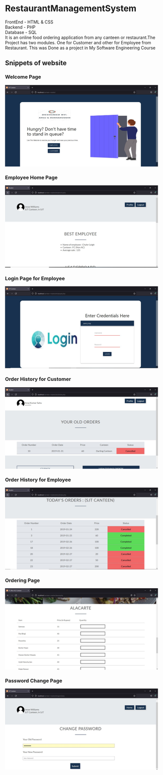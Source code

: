 # RestaurantManagementSystem
 FrontEnd - HTML & CSS <br>
 Backend - PHP<br>
Database - SQL<br>
It is an online food ordering application from any canteen or restaurant.The Project has two modules. One for Customer and other for Employee from Restaurant.
This was Done as a project in My Software Engineering Course

<h2>Snippets of website</h2>
<h3> Welcome Page</h3>
<img src="https://github.com/anujkumar070/Online_Food_Ordering_System/blob/main/Demo%20Images/WelcomePage.JPG"></img>
<h3> Employee Home Page</h3>
<img src="https://github.com/anujkumar070/Online_Food_Ordering_System/blob/main/Demo%20Images/employeePage.JPG"></img>
<h3> Login Page for Employee</h3>
<img src="https://github.com/anujkumar070/Online_Food_Ordering_System/blob/main/Demo%20Images/elogin.JPG"></img>
<h3> Order History for Customer</h3>
<img src="https://github.com/anujkumar070/Online_Food_Ordering_System/blob/main/Demo%20Images/orderHistoryCustomer.JPG"></img>
<h3> Order History for Employee</h3>
<img src="https://github.com/anujkumar070/Online_Food_Ordering_System/blob/main/Demo%20Images/orderHistory.JPG"></img>
<h3> Ordering Page</h3>
<img src="https://github.com/anujkumar070/Online_Food_Ordering_System/blob/main/Demo%20Images/ordering%20page.JPG"></img>
<h3>Password Change Page</h3>
<img src="https://github.com/anujkumar070/Online_Food_Ordering_System/blob/main/Demo%20Images/passwordChange.JPG"></img>

